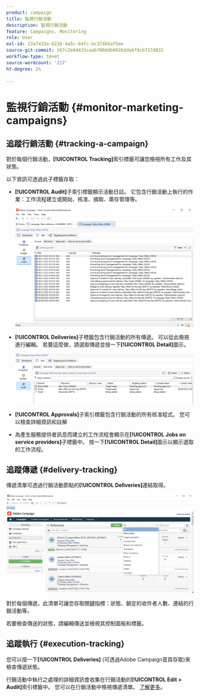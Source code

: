 ```yaml
---
product: campaign
title: 監視行銷活動
description: 監視行銷活動
feature: Campaigns, Monitoring
role: User
exl-id: 13a7432e-6216-4a5c-84fc-bc374b5af5ee
source-git-commit: 567c2e84433caab708ddb9026dda6f9cb717d032
workflow-type: tm+mt
source-wordcount: '217'
ht-degree: 2%

---
```


# 監視行銷活動 {#monitor-marketing-campaigns}

## 追蹤行銷活動 {#tracking-a-campaign}

對於每個行銷活動，**[!UICONTROL Tracking]**&#x200B;索引標籤可讓您檢視所有工作及其狀態。

以下資訊可透過此子標籤存取：

* **[!UICONTROL Audit]**&#x200B;子索引標籤顯示活動日誌。 它包含行銷活動上執行的作業：工作流程建立或開始、核准、摘取、庫存管理等。

  ![](assets/campaign-audit-tab.png)

* **[!UICONTROL Deliveries]**&#x200B;子標籤包含行銷活動的所有傳遞。 可以從此檢視進行編輯。 若要這麼做，請選取傳遞並按一下&#x200B;**[!UICONTROL Detail]**&#x200B;圖示。

  ![](assets/campaign-delivery-tab.png)

* **[!UICONTROL Approvals]**&#x200B;子索引標籤包含行銷活動的所有核准程式。 您可以檢查詳細資訊和註解

* 為產生服務提供者訊息而建立的工作流程會顯示在&#x200B;**[!UICONTROL Jobs on service providers]**&#x200B;子標籤中。 按一下&#x200B;**[!UICONTROL Detail]**&#x200B;圖示以顯示選取的工作流程。

## 追蹤傳遞 {#delivery-tracking}

傳遞清單可透過行銷活動節點的&#x200B;**[!UICONTROL Deliveries]**&#x200B;連結取得。

![](assets/filter-deliveries-from-homepage.png)

對於每個傳遞，此清單可讓您存取關鍵指標：狀態、鎖定的收件者人數、連結的行銷活動等。

若要檢查傳送的狀態，請編輯傳送並檢視其控制面板和標籤。

<!--
>[!NOTE]
>
>Information concerning delivery details is available in [this section](../../delivery/using/about-message-tracking.md) section.
-->

## 追蹤執行 {#execution-tracking}

您可以按一下&#x200B;**[!UICONTROL Deliveries]** (可透過Adobe Campaign首頁存取)來檢查傳遞狀態。

行銷活動中執行之處理的詳細資訊會收集在行銷活動的&#x200B;**[!UICONTROL Edit > Audit]**&#x200B;索引標籤中。 您可以在行銷活動中檢視傳遞清單。 [了解更多](#tracking-a-campaign)。
